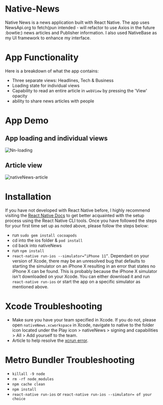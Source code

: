 # Native-News
Native News is a news application built with React Native. The app uses NewsApi.org to fetch(pun intended - will refactor to use Axios in the future :bowtie:) news articles and 
Publisher information. I also used NativeBase as my UI framework to enhance my interface.

# App Functionality
Here is a breakdown of what the app contains:
- Three separate views: Headlines, Tech & Business
- Loading state for individual views
- Capability to read an entire article in `webView` by pressing the 'View' opacity
- ability to share news articles with people

# App Demo
## App loading and individual views
![Nn-loading](https://user-images.githubusercontent.com/44034677/66578386-9e6eb300-eb40-11e9-85aa-d65aae5f39ca.gif)
## Article view
![nativeNews-article](https://user-images.githubusercontent.com/44034677/66580520-27d3b480-eb44-11e9-8931-b0d5c743793b.gif)

# Installation
If you have not developed with React Native before, I highly recommend visiting the [React Native Docs](https://facebook.github.io/react-native/docs/getting-started) to get better acquainted with the setup process using the  React Native CLI tools.
Once you have followed the steps for your first time set up as noted above, please follow the steps below:
- run `sudo gem install cocoapods`
- cd into the ios folder & `pod install`
- cd back into nativeNews
- run `npm install`
- `react-native run-ios --simulator=“iPhone 11”`. Dependant on your version of Xcode, there may be an unresolved bug that defaults to starting the simulator on an iPhone X resulting in an error that states no iPhone X can be found. This is probably because the iPhone X simulator isn't downloaded on your Xcode. You can either download it and run `react-native run-ios` or start the app on a specific simulator as mentioned above.
 
# Xcode Troubleshooting
 - Make sure you have your team specified in Xcode. If you do not, please open `nativeNews.xcworkspace` in Xcode, navigate to native to the folder icon located under the Play icon > nativeNews > signing and capabilities > All > Add yourself to the team.
- Article to help resolve the [xcrun error]( https://medium.com/codespace69/react-native-xcrun-error-unable-to-find-utility-simctl-not-a-developer-tool-or-in-path-bd908d3551be).

#  Metro Bundler Troubleshooting
- `killall -9 node`
- `rm -rf node_modules`
- `npm cache clean`
- `npm install`
- `react-native run-ios` or `react-native run-ios --simulator= of your choice`
